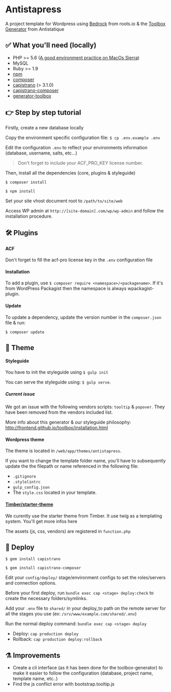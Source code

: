 # Antistapress
A project template for Wordpress using [Bedrock](https://github.com/roots/bedrock) from roots.io & the [Toolbox Generator](https://github.com/frontend/generator-toolbox) from Antistatique

## ✅ What you'll need (locally)
- PHP >= 5.6 ([A good environment practice on MacOs Sierra](https://getgrav.org/blog/macos-sierra-apache-multiple-php-versions))
- MySQL
- Ruby >= 1.9
- [npm](https://nodejs.org/en/download/)
- [composer](https://getcomposer.org/doc/00-intro.md#installation-linux-unix-osx)
- [capistrano](https://github.com/capistrano/capistrano) (> 3.1.0)
- [capistrano-composer](https://github.com/capistrano/composer)
- [generator-toolbox](https://github.com/frontend/generator-toolbox)

## 👉 Step by step tutorial

Firstly, create a new database locally

Copy the environment specific configuration file: `$ cp .env.example .env`

Edit the configuration `.env` to reflect your environments information (database, username, salts, etc...)

> Don't forget to include your ACF_PRO_KEY license number.

Then, install all the dependencies (core, plugins & styleguide)

`$ composer install`

`$ npm install`

Set your site vhost document root to `/path/to/site/web`

Access WP admin at `http://[site-domain].com/wp/wp-admin` and follow the installation procedure.

## 🛠 Plugins
#### ACF 
Don't forget to fill the acf-pro license key in the `.env` configuration file

#### Installation
To add a plugin, use `$ composer require <namespace>/<packagename>`. 
If it's from WordPress Packagist then the namespace is always wpackagist-plugin.

#### Update
To update a dependency, update the version number in the `composer.json` file & run:

`$ composer update`

## 💄 Theme

#### Styleguide
You have to init the styleguide using
`$ gulp init`

You can serve the styleguide using:
`$ gulp serve`.

##### Current issue

We got an issue with the following vendors scripts: `tooltip` & `popover`. They have been removed from the vendors included list.

More info about this generator & our styleguide philosophy: http://frontend.github.io/toolbox/installation.html

#### Wordpress theme
The theme is located in `/web/app/themes/antistapress`.

If you want to change the template folder name, you'll have to subsequently update the the filepath or name referenced in the following file:
- `.gitignore`
- `.stylelintrc`
- `gulp_config.json`
- The `style.css` located in your template.

#### [Timber/starter-theme](https://github.com/timber/starter-theme)
We curently use the starter theme from Timber. It use twig as a templating system. You'll get more infos here 

The assets (js, css, vendors) are registered in `function.php`


## 🚀 Deploy 
`$ gem install capistrano`

`$ gem install capistrano-composer`

Edit your `config/deploy/` stage/environment configs to set the roles/servers and connection options.

Before your first deploy, run `bundle exec cap <stage> deploy:check` to create the necessary folders/symlinks.

Add your `.env` file to `shared/` in your deploy_to path on the remote server for all the stages you use (ex: `/srv/www/example.com/shared/.env`)

Run the normal deploy command: `bundle exec cap <stage> deploy`

* Deploy: `cap production deploy`
* Rollback: `cap production deploy:rollback`

## ⚗ Improvements 
- Create a cli interface (as it has been done for the toolbox-generator) to make it easier to follow the configuration (database, project name, template name, etc..)
- Find the js conflict error with bootstrap.tooltip.js 
